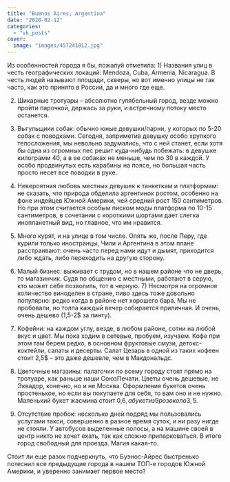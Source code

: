 ```yaml
---
title: "Buenos Aires, Argentina"
date: "2020-02-12"
categories: 
  - "vk_posts"
cover:
  image: "images/457241812.jpg"
---
```


Из особенностей города я бы, пожалуй отметила: 1) Названия улиц в честь географических локаций: Mendoza, Cuba, Armenia, Nicaragua. В честь людей называют площади, скверы, но вот именно улицы не так часто, как это принято в России, да и много где еще.

<!--more-->

2) Шикарные тротуары – абсолютно гулябельный город, везде можно пройти парочкой, держась за руки, и встречному потоку место останется.

3) Выгульщики собак: обычно юные девушки/парни, у которых по 5-20 собак с поводками. Сегодня, заприметив девушку особо хрупкого телосложения, мы невольно задумались, что с ней станет, если хотя бы одна из огромных пес решит куда-нибудь побежать: в девушке килограмм 40, а в ее собаках не меньше, чем по 30 в каждой. У особо продвинутых есть карабины на поясе, но большая часть просто несет все поводки в руке.

4) Невероятная любовь местных девушек к танкеткам и платформам: не сказать, что природа обделила аргентинок ростом, особенно на фоне индейцев Южной Америки, чей средний рост 150 сантиметров. Но при этом считается особым писком моды платформа по 10-15 сантиметров, в сочетании с короткими шортами дает слегка инопланетный вид, но главное, что им нравится.

5) Много курят, и на улице в том числе. Опять же, после Перу, где курили только иностранцы, Чили и Аргентина в этом плане расстраивают: очень часто перед нами идут и дымят, приходится либо ждать, либо переходить на другую сторону.

6) Малый бизнес: выживает с трудом, но в нашем районе что не дверь, то магазинчик. Судя по общению с местными, работают в серую, кто может себе позволить, тот в черную. 7) Несмотря на огромное количество виноделен в стране, пиво здесь тоже довольно популярно: редко когда в районе нет хорошего бара. Мы не пробовали, но толпа каждый вечер собирается приличная. И очень, очень дешево (1,5-2$ за пинту).

8) Кофейни: на каждом углу, везде, в любом районе, сотни на любой вкус и цвет. Мы пока ходим в сетевые, пробуем, изучаем. Кофе при этом там берем редко, в основном фруктовые смузи, детокс-коктейли, салаты и десерты. Салат Цезарь в одной из таких кофеен стоит 2,5$ – это даже дешевле, чем в Макдональдс.

9) Цветочные магазины: палаточки по всему городу стоят прямо на тротуаре, как раньше наши СоюзПечати. Цветы очень дешевые, не Эквадор, конечно, но и не Москва. Оформление букетов очень простенькое, но если вы покупаете для себя, то вам оно и не нужно. Маленький букет жасмина стоит 0,6$, а букет из 9 роз около 3,5$.

10) Отсутствие пробок: несколько дней подряд мы пользовались услугами такси, совершенно в разное время суток, и ни разу нигде не стояли. У автобусов выделенные полосы, а на машине своей в центр никто не хочет ехать, так как сложно припарковаться. В итоге город свободный для проезда. Магия какая-то.

Стоит ли еще разок подчеркнуть, что Буэнос-Айрес быстренько потеснил все предыдущие города в нашем ТОП-е городов Южной Америки, и уверенно занимает первое место?
